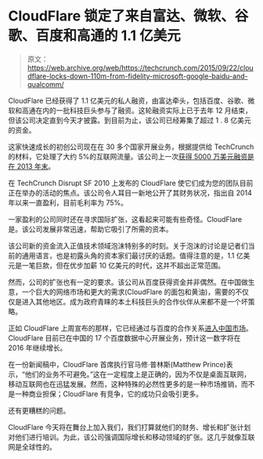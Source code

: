 # CloudFlare 锁定了来自富达、微软、谷歌、百度和高通的 1.1 亿美元

> 原文：<https://web.archive.org/web/https://techcrunch.com/2015/09/22/cloudflare-locks-down-110m-from-fidelity-microsoft-google-baidu-and-qualcomm/>

CloudFlare 已经获得了 1.1 亿美元的私人融资，由富达牵头，包括百度、谷歌、微软和高通在内的一批科技巨头参与了融资。这轮融资实际上已于去年 12 月结束，但该公司决定直到今天才披露。到目前为止，该公司已经筹集了超过 1 . 8 亿美元的资金。

这家快速成长的初创公司现在在 30 多个国家开展业务，根据提供给 TechCrunch 的材料，它处理了大约 5%的互联网流量。该公司上一次[获得 5000 万美元融资是在 2013 年末](https://web.archive.org/web/20230225042623/https://techcrunch.com/2013/12/17/cloudflare-reveals-50m-round-from-union-square-ventures/)。

在 TechCrunch Disrupt SF 2010 上发布的 CloudFlare 使它们成为您的团队目前正在举办的活动的焦点。该公司令人耳目一新地公开了其财务状况，指出自 2014 年以来一直盈利，目前毛利率为 75%。

一家盈利的公司同时还在寻求国际扩张，这看起来可能有些奇怪。CloudFlare 是。该公司发展非常迅速，帮助它吸引了所需的资本。

该公司新的资金流入正值技术领域泡沫特别多的时刻。关于泡沫的讨论是记者们当前的通用语言，也是初露头角的资本家们最讨厌的话题。值得注意的是，1.1 亿美元是一笔巨款，但在优步加薪 10 亿美元的时代，这并不超出正常范围。

然而，公司的扩张也有一定的要求。该公司从百度获得资金并非偶然。在中国做生意，一个巨大的网络市场和更大的需求(CloudFlare 的面包和黄油)，需要的不仅仅是进入其他地区。成为政府青睐的本土科技巨头的合作伙伴从来都不是一个坏策略。

正如 CloudFlare 上周宣布的那样，它已经通过与百度的合作关系[进入中国市场](https://web.archive.org/web/20230225042623/https://blog.cloudflare.com/how-we-extended-cloudflares-performance-and-security-into-mainland-china/)。CloudFlare 目前已在中国的 17 个百度数据中心开展业务，预计这一数字将在 2016 年继续增长。

在一份新闻稿中，CloudFlare 首席执行官马修·普林斯(Matthew Prince)表示，“他们的业务不可避免。”这在一定程度上是正确的，因为不仅是桌面互联网，移动互联网也在迅猛发展。然而，这种特殊的必然性更多的是一种市场推销，而不是一种商业担保；CloudFlare 有竞争，它的成功只会吸引更多。

还有更糟糕的问题。

CloudFlare 今天将在舞台上加入我们，我们打算就他们的财务、增长和扩张计划对他们进行培训。为此，该公司强调国际增长和移动领域的扩张。这几乎就像互联网是全球性的。
